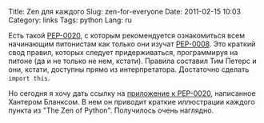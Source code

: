 Title: Zen для каждого
Slug: zen-for-everyone
Date: 2011-02-15 10:03
Category: links
Tags: python
Lang: ru

Есть такой [PEP-0020][], с которым рекомендуется ознакомиться всем начинающим питонистам как только они изучат [PEP-0008][]. Это краткий свод правил, которых следует придерживаться, программируя на питоне (да и не только не нем, кстати). Правила составил Тим Петерс и они, кстати, доступны прямо из интерпретатора. Достаточно сделать `import this`.

Но сегодня я хочу дать ссылку на [приложение к PEP-0020][example], написанное Хантером Бланксом. В нем он приводит краткие иллюстрации каждого пункта из "The Zen of Python". Получилось очень наглядно.

[PEP-0020]: http://www.python.org/dev/peps/pep-0020/
[PEP-0008]: http://www.python.org/dev/peps/pep-0008/
[example]: http://artifex.org/~hblanks/talks/2011/pep20_by_example.html
